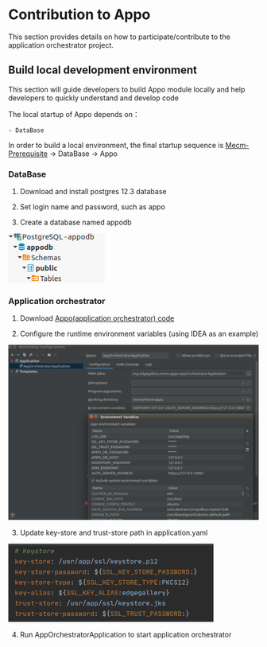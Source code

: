 Contribution to Appo
==========================

This section provides details on how to participate/contribute to the application orchestrator project. 

## Build local development environment

This section will guide developers to build Appo module locally and help developers to quickly understand and develop
 code 

The local startup of Appo depends on：

```
- DataBase
```
In order to build a local environment, the final startup sequence is [Mecm-Prerequisite](MECM_Prerequisite.md) -> DataBase -> Appo

### DataBase

1. Download and install postgres 12.3 database 

2. Set login name and password, such as appo

3. Create a database named appodb

![](/uploads/images/2020/0924/appodb.png "appodb.png")

### Application orchestrator

1. Download [Appo(application orchestrator) code](https://gitee.com/edgegallery/mecm-appo/)

2. Configure the runtime environment variables (using IDEA as an example)

![](/uploads/images/2020/0924/appo-contribution.png "appo-contribution.png")

3. Update key-store and trust-store path in application.yaml

![](/uploads/images/2020/0924/key-store.png "key-store.png")

4. Run AppOrchestratorApplication to start application orchestrator
